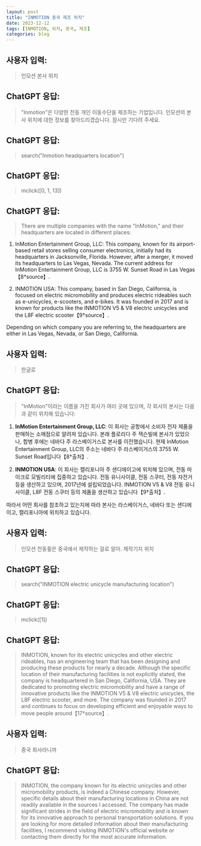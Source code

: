 ```yaml
---
layout: post
title: "INMOTION 중국 제조 위치"
date: 2023-12-12
tags: [INMOTION, 위치, 중국, 제조]
categories: blog
---
```


## 사용자 입력:
> 인모션 본사 위치

## ChatGPT 응답:
> "Inmotion"은 다양한 전동 개인 이동수단을 제조하는 기업입니다. 인모션의 본사 위치에 대한 정보를 찾아드리겠습니다. 잠시만 기다려 주세요.

## ChatGPT 응답:
> search("Inmotion headquarters location")

## ChatGPT 응답:
> mclick([0, 1, 13])

## ChatGPT 응답:
> There are multiple companies with the name "InMotion," and their headquarters are located in different places:

1. InMotion Entertainment Group, LLC: This company, known for its airport-based retail stores selling consumer electronics, initially had its headquarters in Jacksonville, Florida. However, after a merger, it moved its headquarters to Las Vegas, Nevada. The current address for InMotion Entertainment Group, LLC is 3755 W. Sunset Road in Las Vegas【8†source】.

2. INMOTION USA: This company, based in San Diego, California, is focused on electric micromobility and produces electric rideables such as e-unicycles, e-scooters, and e-bikes. It was founded in 2017 and is known for products like the INMOTION V5 & V8 electric unicycles and the L8F electric scooter【9†source】.

Depending on which company you are referring to, the headquarters are either in Las Vegas, Nevada, or San Diego, California.

## 사용자 입력:
> 한글로

## ChatGPT 응답:
> "InMotion"이라는 이름을 가진 회사가 여러 곳에 있으며, 각 회사의 본사는 다음과 같이 위치해 있습니다:

1. **InMotion Entertainment Group, LLC**: 이 회사는 공항에서 소비자 전자 제품을 판매하는 소매점으로 알려져 있습니다. 본래 플로리다 주 잭슨빌에 본사가 있었으나, 합병 후에는 네바다 주 라스베이거스로 본사를 이전했습니다. 현재 InMotion Entertainment Group, LLC의 주소는 네바다 주 라스베이거스의 3755 W. Sunset Road입니다【8†출처】.

2. **INMOTION USA**: 이 회사는 캘리포니아 주 샌디에이고에 위치해 있으며, 전동 마이크로 모빌리티에 집중하고 있습니다. 전동 유니사이클, 전동 스쿠터, 전동 자전거 등을 생산하고 있으며, 2017년에 설립되었습니다. INMOTION V5 & V8 전동 유니사이클, L8F 전동 스쿠터 등의 제품을 생산하고 있습니다【9†출처】.

따라서 어떤 회사를 참조하고 있는지에 따라 본사는 라스베이거스, 네바다 또는 샌디에이고, 캘리포니아에 위치하고 있습니다.

## 사용자 입력:
> 인모션 전동휠은 중국에서 제작하는 걸로 알아. 제작기지 위치

## ChatGPT 응답:
> search("INMOTION electric unicycle manufacturing location")

## ChatGPT 응답:
> mclick([1])

## ChatGPT 응답:
> INMOTION, known for its electric unicycles and other electric rideables, has an engineering team that has been designing and producing these products for nearly a decade. Although the specific location of their manufacturing facilities is not explicitly stated, the company is headquartered in San Diego, California, USA. They are dedicated to promoting electric micromobility and have a range of innovative products like the INMOTION V5 & V8 electric unicycles, the L8F electric scooter, and more. The company was founded in 2017 and continues to focus on developing efficient and enjoyable ways to move people around【17†source】.

## 사용자 입력:
> 중국 회사라니까

## ChatGPT 응답:
> INMOTION, the company known for its electric unicycles and other micromobility products, is indeed a Chinese company. However, specific details about their manufacturing locations in China are not readily available in the sources I accessed. The company has made significant strides in the field of electric micromobility and is known for its innovative approach to personal transportation solutions. If you are looking for more detailed information about their manufacturing facilities, I recommend visiting INMOTION's official website or contacting them directly for the most accurate information.

